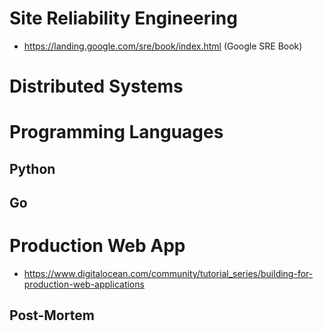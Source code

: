 # Site Reliability Engineering

- https://landing.google.com/sre/book/index.html (Google SRE Book)

# Distributed Systems

# Programming Languages

## Python

## Go

# Production Web App
- https://www.digitalocean.com/community/tutorial_series/building-for-production-web-applications

## Post-Mortem

